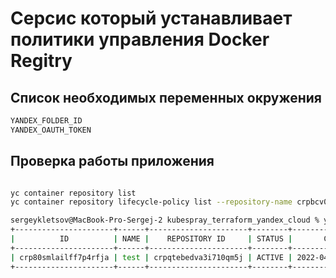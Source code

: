 # Серсис который устанавливает политики управления Docker Regitry 


## Список необходимых переменных окружения 

````bash
YANDEX_FOLDER_ID
YANDEX_OAUTH_TOKEN
````

## Проверка работы приложения 
````bash

yc container repository list
yc container repository lifecycle-policy list --repository-name crpbcv0kq3k8f2813aha/admin

sergeykletsov@MacBook-Pro-Sergej-2 kubespray_terraform_yandex_cloud % yc container repository lifecycle-policy list --repository-name crpbcv0kq3k8f2813aha/admin
+----------------------+------+----------------------+--------+---------------------+--------------+
|          ID          | NAME |    REPOSITORY ID     | STATUS |       CREATED       | DESCRIPTION  |
+----------------------+------+----------------------+--------+---------------------+--------------+
| crp80smlailff7p4rfja | test | crpqtebedva3i710qm5j | ACTIVE | 2022-04-14 18:22:26 | for testing  |
+----------------------+------+----------------------+--------+---------------------+--------------+

````

